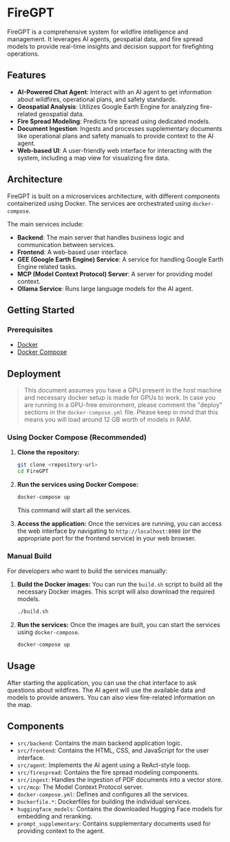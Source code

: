# FireGPT

FireGPT is a comprehensive system for wildfire intelligence and management. It leverages AI agents, geospatial data, and fire spread models to provide real-time insights and decision support for firefighting operations.

## Features

*   **AI-Powered Chat Agent**: Interact with an AI agent to get information about wildfires, operational plans, and safety standards.
*   **Geospatial Analysis**: Utilizes Google Earth Engine for analyzing fire-related geospatial data.
*   **Fire Spread Modeling**: Predicts fire spread using dedicated models.
*   **Document Ingestion**: Ingests and processes supplementary documents like operational plans and safety manuals to provide context to the AI agent.
*   **Web-based UI**: A user-friendly web interface for interacting with the system, including a map view for visualizing fire data.

## Architecture

FireGPT is built on a microservices architecture, with different components containerized using Docker. The services are orchestrated using `docker-compose`.

The main services include:
*   **Backend**: The main server that handles business logic and communication between services.
*   **Frontend**: A web-based user interface.
*   **GEE (Google Earth Engine) Service**: A service for handling Google Earth Engine related tasks.
*   **MCP (Model Context Protocol) Server**: A server for providing model context.
*   **Ollama Service**: Runs large language models for the AI agent.

## Getting Started

### Prerequisites

*   [Docker](https://docs.docker.com/get-docker/)
*   [Docker Compose](https://docs.docker.com/compose/install/)

## Deployment

> This document assumes you have a GPU present in the host machine and necessary docker setup is made for GPUs to work. In case you are running in a GPU-free environment, please comment the "deploy" sections in the `docker-compose.yml` file. Please keep in mind that this means you will load around 12 GB worth of models in RAM.

### Using Docker Compose (Recommended)

1.  **Clone the repository:**
    ```bash
    git clone <repository-url>
    cd FireGPT
    ```

2.  **Run the services using Docker Compose:**
    ```bash
    docker-compose up
    ```
    This command will start all the services.

3.  **Access the application:**
    Once the services are running, you can access the web interface by navigating to `http://localhost:8080` (or the appropriate port for the frontend service) in your web browser.

### Manual Build

For developers who want to build the services manually:

1.  **Build the Docker images:**
    You can run the `build.sh` script to build all the necessary Docker images. This script will also download the required models.
    ```bash
    ./build.sh
    ```

2.  **Run the services:**
    Once the images are built, you can start the services using `docker-compose`.
    ```bash
    docker-compose up
    ```

## Usage

After starting the application, you can use the chat interface to ask questions about wildfires. The AI agent will use the available data and models to provide answers. You can also view fire-related information on the map.

## Components

*   `src/backend`: Contains the main backend application logic.
*   `src/frontend`: Contains the HTML, CSS, and JavaScript for the user interface.
*   `src/agent`: Implements the AI agent using a ReAct-style loop.
*   `src/firespread`: Contains the fire spread modeling components.
*   `src/ingest`: Handles the ingestion of PDF documents into a vector store.
*   `src/mcp`: The Model Context Protocol server.
*   `docker-compose.yml`: Defines and configures all the services.
*   `Dockerfile.*`: Dockerfiles for building the individual services.
*   `huggingface_models`: Contains the downloaded Hugging Face models for embedding and reranking.
*   `prompt_supplementary`: Contains supplementary documents used for providing context to the agent.
